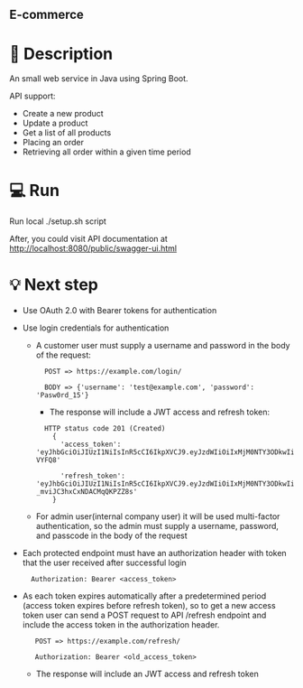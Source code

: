 ## E-commerce

# :page_facing_up: Description

An small web service in Java using Spring Boot. 

API support:
  - Create a new product
  - Update a product
  - Get a list of all products
  - Placing an order
  - Retrieving all order within a given time period
 
# :computer: Run 

Run local ./setup.sh script

After, you could visit API documentation at <http://localhost:8080/public/swagger-ui.html>

# :bulb: Next step

  - Use OAuth 2.0 with Bearer tokens for authentication
  - Use login credentials for authentication
    - A customer user must supply a username and password in the body of the request:
        ``` 
          POST => https://example.com/login/ 
        
          BODY => {'username': 'test@example.com', 'password': 'Pasw0rd_15'} 
        ```        
        
        - The response will include a JWT access and refresh token:     
        
        ```  
          HTTP status code 201 (Created)
            {
              'access_token': 'eyJhbGciOiJIUzI1NiIsInR5cCI6IkpXVCJ9.eyJzdWIiOiIxMjM0NTY3ODkwIiwibmFtZSI6IlRlc3QgRXhhbXBsZSIsImlhdCI6MTUxNjIzOTAyMn0.PPl6Br6Ddp7IXsdMM33BEUTCdRAOrRQCYzCfp-VYFQ8'
              
              'refresh_token': 'eyJhbGciOiJIUzI1NiIsInR5cCI6IkpXVCJ9.eyJzdWIiOiIxMjM0NTY3ODkwIiwibmFtZSI6IlRlc3QgRXhhbXBsZSIsImlhdCI6MTYxNjUzOTAyMn0.d3d8uahWM8IFODQoeb-_mviJC3hxCxNDACMqQKPZZ8s'
            } 
        ```
    - For admin user(internal company user) it will be used multi-factor authentication, so the admin must supply a username, password, and passcode in the body of the request
    
  - Each protected endpoint must have an authorization header with token that the user received after successful login
      
      ``` 
        Authorization: Bearer <access_token>
      ```
      
  -  As each token expires automatically after a predetermined period (access token expires before refresh token), 
  so to get a new access token user can send a POST request to API /refresh endpoint and include the access token in the authorization header.
     ``` 
        POST => https://example.com/refresh/ 
        
        Authorization: Bearer <old_access_token>
      ```  
      
      - The response will include an JWT access and refresh token 
    
  
